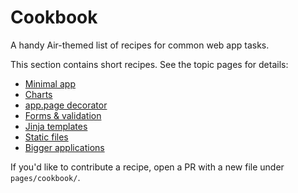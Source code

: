 # Cookbook

A handy Air-themed list of recipes for common web app tasks.

This section contains short recipes. See the topic pages for details:

- [Minimal app](/cookbook/minimal)
- [Charts](/cookbook/charts)
- [app.page decorator](/cookbook/page-decorator)
- [Forms & validation](/cookbook/forms)
- [Jinja templates](/cookbook/jinja)
- [Static files](/cookbook/static)
- [Bigger applications](/cookbook/bigger-applications)

If you'd like to contribute a recipe, open a PR with a new file under `pages/cookbook/`.
